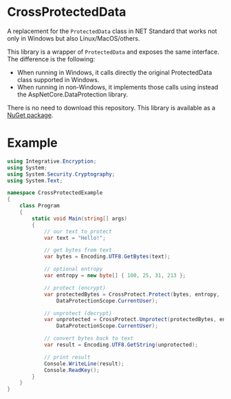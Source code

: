 # CrossProtectedData

A replacement for the `ProtectedData` class in NET Standard that works not only in Windows but also Linux/MacOS/others.

This library is a wrapper of `ProtectedData` and exposes the same interface. The difference is the following:
- When running in Windows, it calls directly the original ProtectedData class supported in Windows.
- When running in non-Windows, it implements those calls using instead the AspNetCore.DataProtection library.

There is no need to download this repository. This library is available as a [NuGet package](https://www.nuget.org/packages/Integrative.CrossProtect/).
# Example

```csharp
using Integrative.Encryption;
using System;
using System.Security.Cryptography;
using System.Text;

namespace CrossProtectedExample
{
    class Program
    {
        static void Main(string[] args)
        {
            // our text to protect
            var text = "Hello!";

            // get bytes from text
            var bytes = Encoding.UTF8.GetBytes(text);

            // optional entropy
            var entropy = new byte[] { 100, 25, 31, 213 };

            // protect (encrypt)
            var protectedBytes = CrossProtect.Protect(bytes, entropy,
                DataProtectionScope.CurrentUser);

            // unprotect (decrypt)
            var unprotected = CrossProtect.Unprotect(protectedBytes, entropy,
                DataProtectionScope.CurrentUser);

            // convert bytes back to text
            var result = Encoding.UTF8.GetString(unprotected);

            // print result
            Console.WriteLine(result);
            Console.ReadKey();
        }
    }
}
```
